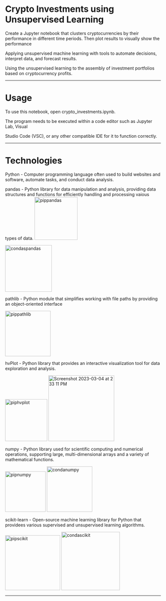 # Crypto Investments using Unsupervised Learning

Create a Jupyter notebook that clusters cryptocurrencies by their performance in different time periods. Then plot results to visually show the performance

Applying unsupervised machine learning with tools to automate decisions, interpret data, and forecast results.

Using the unsupervised learning to the assembly of investment portfolios based on cryptocurrency profits.

---

# Usage

To use this notebook, open crypto_investments.ipynb.

The program needs to be executed within a code editor such as Jupyter Lab, Visual 

Studio Code (VSC), or any other compatible IDE for it to function correctly.

---

# Technologies

Python - Computer programming language often used to build websites and software, automate tasks, and conduct data analysis.

pandas - Python library for data manipulation and analysis, providing data structures and functions for efficiently handling and processing vaious types of data.
<img width="139" alt="pippandas" src="https://user-images.githubusercontent.com/107937930/223029745-c440f78c-cd2d-412d-8b56-365776a19ca6.png">

<img width="151" alt="condaspandas" src="https://user-images.githubusercontent.com/107937930/223030131-13accd31-841e-457b-b7ed-9cd8f882d652.png">

pathlib - Python module that simplifies working with file paths by providing an object-oriented interface

<img width="147" alt="pippathlib" src="https://user-images.githubusercontent.com/107937930/223029772-0bda953c-fbdd-4d50-96a6-53b6fe064041.png">

hvPlot - Python library that provides an interactive visualization tool for data exploration and analysis.

<img width="136" alt="piphvplot" src="https://user-images.githubusercontent.com/107937930/223030470-c78867c2-9872-4180-bb59-502634dcf3a2.png">

<img width="213" alt="Screenshot 2023-03-04 at 2 33 11 PM" src="https://user-images.githubusercontent.com/107937930/223030527-0f029700-e467-4b71-b3b2-ec8181525eea.png">

numpy - Python library used for scientific computing and numerical operations, supporting large, multi-dimensional arrays and a variety of mathematical functions.

<img width="131" alt="pipnumpy" src="https://user-images.githubusercontent.com/107937930/223030585-ef292ca6-6358-4a25-a86e-381149824640.png">

<img width="147" alt="condanumpy" src="https://user-images.githubusercontent.com/107937930/223030588-51c81608-f1e9-4062-b30f-5ea0786f646c.png">

scikit-learn - Open-source machine learning library for Python that providees various supervised and unsupervised learning algorithms.

<img width="178" alt="pipscikit" src="https://user-images.githubusercontent.com/107937930/223030668-dbb3147f-42ec-466c-9942-c0db20c56e65.png">

<img width="189" alt="condascikit" src="https://user-images.githubusercontent.com/107937930/223030670-3604d64a-4c52-45cc-b985-3c72b8fd6bdf.png">

---


